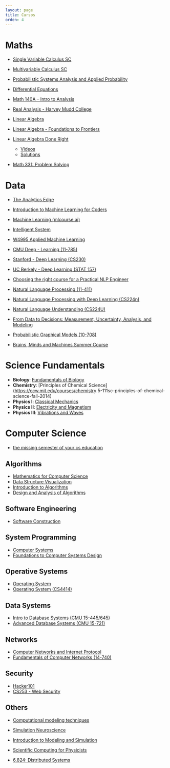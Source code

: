 ```yaml
---
layout: page
title: Cursos
orden: 4
---
```


<!--more-->

# Maths
- [Single Variable Calculus SC](https://ocw.mit.edu/courses/mathematics/18-01sc-single-variable-calculus-fall-2010/)
- [Multivariable Calculus SC](https://ocw.mit.edu/courses/mathematics/18-02sc-multivariable-calculus-fall-2010/)
- [Probabilistic Systems Analysis and Applied Probability](https://ocw.mit.edu/courses/electrical-engineering-and-computer-science/6-041sc-probabilistic-systems-analysis-and-applied-probability-fall-2013/index.htm)
- [Differential Equations](https://ocw.mit.edu/courses/mathematics/18-03sc-differential-equations-fall-2011/)

- [Math 140A – Intro to Analysis](https://sites.uci.edu/ptabrizi/math140asp20/)
- [Real Analysis - Harvey Mudd College](http://analysisyawp.blogspot.com/)

- [Linear Algebra](https://ocw.mit.edu/courses/mathematics/18-06sc-linear-algebra-fall-2011/)
- [Linear Algebra - Foundations to Frontiers](http://ulaff.net/)
- [Linear Algebra Done Right](http://linear.axler.net/ )
    - [Videos](http://linear.axler.net/LADRvideos.html)
    - [Solutions](https://linearalgebras.com/)

- [Math 331: Problem Solving](https://web.williams.edu/Mathematics/sjmiller/public_html/331Sp17/)

# Data

- [The Analytics Edge](https://ocw.mit.edu/courses/sloan-school-of-management/15-071-the-analytics-edge-spring-2017/)
- [Introduction to Machine Learning for Coders](http://course18.fast.ai/ml)
- [Machine Learning (mlcourse.ai)](https://mlcourse.ai/)
- [Intelligent System](https://intelligentsystem.io/)
- [W4995 Applied Machine Learning](https://www.cs.columbia.edu/~amueller/comsw4995s19/schedule/)

- [CMU Deep   - Learning (11-785)](http://deeplearning.cs.cmu.edu/)
- [Stanford   - Deep Learning (CS230)](https://cs230.stanford.edu/)
- [UC Berkely - Deep Learning (STAT 157)](https://courses.d2l.ai/berkeley-stat-157/index.html)

- [Choosing the right course for a Practical NLP Engineer](https://airev.us/Home/ultimate-guide-to-natural-language-processing-courses/)

- [Natural Language Processing (11-411)](http://demo.clab.cs.cmu.edu/NLP/)
- [Natural Language Processing with Deep Learning (CS224n)](http://web.stanford.edu/class/cs224n/)
- [Natural Language Understanding (CS224U)](https://web.stanford.edu/class/cs224u/)

- [From Data to Decisions: Measurement, Uncertainty, Analysis, and Modeling](http://www.lithoguru.com/scientist/statistics/)
- [Probabilistic Graphical Models (10-708)](https://sailinglab.github.io/pgm-spring-2019/)

- [Brains, Minds and Machines Summer Course](https://ocw.mit.edu/resources/res-9-003-brains-minds-and-machines-summer-course-summer-2015/)

# Science Fundamentals

- **Biology**: [Fundamentals of Biology](https://ocw.mit.edu/courses/biology/7-01sc-fundamentals-of-biology-fall-2011/)
- **Chemistry**: [Principles of Chemical Science](https://ocw.mit.edu/courses/chemistry 5-111sc-principles-of-chemical-science-fall-2014)
- **Physics I**: [Classical Mechanics](https://ocw.mit.edu/courses/physics/8-01sc-classical-mechanics-fall-2016/)
- **Physics II**: [Electricity and Magnetism](https://www.edx.org/es/xseries/mitx-introductory-electricity-and-magnetism)
- **Physics III**: [Vibrations and Waves](https://ocw.mit.edu/courses/physics/8-03sc-physics-iii-vibrations-and-waves-fall-2016/)

# Computer Science

- [the missing semester of your cs education](https://missing.csail.mit.edu/2020/)

## Algorithms
- [Mathematics for Computer Science](https://ocw.mit.edu/courses/electrical-engineering-and-computer-science/6-042j-mathematics-for-computer-science-spring-2015/)
- [Data Structure Visualization](https://www.cs.usfca.edu/~galles/visualization/Algorithms.html)
- [Introduction to Algorithms](https://ocw.mit.edu/courses/electrical-engineering-and-computer-science/6-006-introduction-to-algorithms-fall-2011/)
- [Design and Analysis of Algorithms](https://ocw.mit.edu/courses/electrical-engineering-and-computer-science/6-046j-design-and-analysis-of-algorithms-spring-2015/)

## Software Engineering

- [Software Construction](https://ocw.mit.edu/courses/electrical-engineering-and-computer-science/6-005-software-construction-spring-2016/)

## System Programming

- [Computer Systems](https://my.eng.utah.edu/~cs4400/)
- [Foundations to Computer Systems Design](https://onlinecourses.nptel.ac.in/noc20_cs34/course?user_email=dervin.bremont@gmail.com)

## Operative Systems

- [Operating System](https://onlinecourses.nptel.ac.in/noc20_cs04/course?user_email=dervin.bremont@gmail.com)
- [Operating System (CS4414)](https://www.cs.virginia.edu/~cr4bd/4414/S2020)

## Data Systems

- [Intro to Database Systems (CMU 15-445/645)](https://15445.courses.cs.cmu.edu/fall2019/)
- [Advanced Database Systems (CMU 15-721)](https://15721.courses.cs.cmu.edu/spring2019/)

## Networks

- [Computer Networks and Internet Protocol](https://onlinecourses.nptel.ac.in/noc20_cs23/course?user_email=dervin.bremont@gmail.com)
- [Fundamentals of Computer Networks (14-740)](http://ini740.com/)

## Security

- [Hacker101](https://www.hacker101.com/)
- [CS253 - Web Security](https://web.stanford.edu/class/cs253/)

## Others
- [Computational modeling techniques](http://www.users.abo.fi/ipetre/compmod/)
- [Simulation Neuroscience](https://www.edx.org/es/course/simulation-neuroscience)
- [Introduction to Modeling and Simulation](https://ocw.mit.edu/courses/materials-science-and-engineering/3-021j-introduction-to-modeling-and-simulation-spring-2012/index.htm)

- [Scientific Computing for Physicists](https://support.scinet.utoronto.ca/education/go.php/468/index.php/ib/1//p_course/468)

- [6.824: Distributed Systems](http://nil.csail.mit.edu/6.824/2020/)